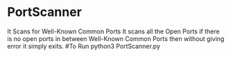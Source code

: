 # PortScanner
It Scans for Well-Known Common Ports
It scans all the Open Ports if there is no open ports in between Well-Known Common Ports then without giving error it simply exits.
#To Run
python3 PortScanner.py

